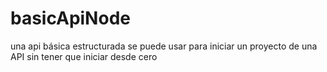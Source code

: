 # basicApiNode
una api básica estructurada se puede usar para iniciar un proyecto de una API sin tener que iniciar desde cero

